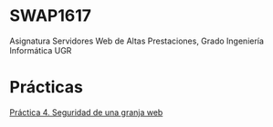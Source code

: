 # SWAP1617
Asignatura Servidores Web de Altas Prestaciones, Grado Ingeniería Informática UGR 

# Prácticas 

[Práctica 4. Seguridad de una granja web](https://github.com/juanpablodonoso/SWAP1617/tree/master/practicas/practica4)





